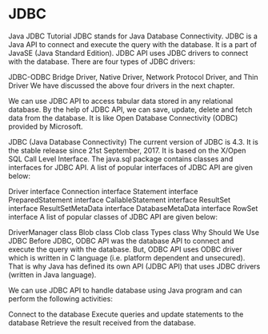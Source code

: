 # JDBC

Java JDBC Tutorial
JDBC stands for Java Database Connectivity. JDBC is a Java API to connect and execute the query with the database. It is a part of JavaSE (Java Standard Edition). JDBC API uses JDBC drivers to connect with the database. There are four types of JDBC drivers:

JDBC-ODBC Bridge Driver,
Native Driver,
Network Protocol Driver, and
Thin Driver
We have discussed the above four drivers in the next chapter.

We can use JDBC API to access tabular data stored in any relational database. By the help of JDBC API, we can save, update, delete and fetch data from the database. It is like Open Database Connectivity (ODBC) provided by Microsoft.

JDBC (Java Database Connectivity) 
The current version of JDBC is 4.3. It is the stable release since 21st September, 2017. It is based on the X/Open SQL Call Level Interface. The java.sql package contains classes and interfaces for JDBC API. A list of popular interfaces of JDBC API are given below:


Driver interface
Connection interface
Statement interface
PreparedStatement interface
CallableStatement interface
ResultSet interface
ResultSetMetaData interface
DatabaseMetaData interface
RowSet interface
A list of popular classes of JDBC API are given below:

DriverManager class
Blob class
Clob class
Types class
Why Should We Use JDBC
Before JDBC, ODBC API was the database API to connect and execute the query with the database. But, ODBC API uses ODBC driver which is written in C language (i.e. platform dependent and unsecured). That is why Java has defined its own API (JDBC API) that uses JDBC drivers (written in Java language).

We can use JDBC API to handle database using Java program and can perform the following activities:

Connect to the database
Execute queries and update statements to the database
Retrieve the result received from the database.
